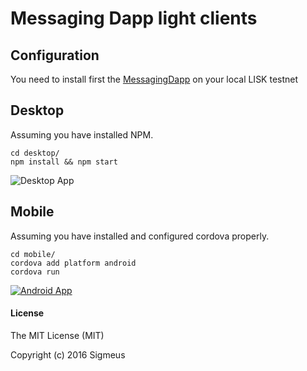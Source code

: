 # Messaging Dapp light clients


## Configuration
You need to install first the [MessagingDapp](https://github.com/fix/messagingDapp) on your local LISK testnet

## Desktop
Assuming you have installed NPM.
```
cd desktop/
npm install && npm start
```

![Desktop App](http://i.imgur.com/SfRZLkE.gif)

## Mobile
Assuming you have installed and configured cordova properly.
```
cd mobile/
cordova add platform android
cordova run
```

[![Android App](https://img.youtube.com/vi/oSR85IyBHxk/0.jpg)](https://www.youtube.com/watch?v=oSR85IyBHxk)

#### License
The MIT License (MIT)

Copyright (c) 2016 Sigmeus  
